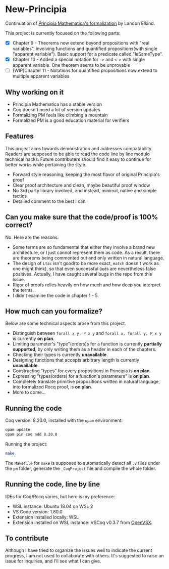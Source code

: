 # New-Principia
Continuation of [Principia Mathematica's formalization](https://github.com/LogicalAtomist/principia) by Landon Elkind.

This project is currently focused on the following parts:
- [x] Chapter 9 - Theorems now extend beyond propositions with "real variables", involving functions and quantified propositions(with single "apparent variable"). Basic support for a predicate called "IsSameType".
- [x] Chapter 10 - Added a special notation for `->` and `<->` with single apparent variable. One theorem seems to be unprovable
- [ ] \[WIP\]Chapter 11 - Notations for quantified propositions now extend to multiple apparent variables

## Why working on it
- Principia Mathematica has a stable version
- Coq doesn't need a lot of version updates
- Formalizing PM feels like climbing a mountain
- Formalized PM is a good education material for verifiers

## Features
This project aims towards demonstration and addresses compatability. Readers are supposed to be able to read the code line by line modulo technical hacks. Future contributers should find it easy to continue for better works while pertaining the style. 
- Forward style reasoning, keeping the most flavor of original Principia's proof
- Clear proof architecture and clean, maybe beautiful proof window
- No 3rd party library involved, and instead, minimal, native and simple tactics
- Detailed comment to the best I can

## Can you make sure that the code/proof is 100% correct?
No. Here are the reasons:
- Some terms are so fundamental that either they involve a brand new architecture, or I just cannot represent them as code. As a result, there are theorems being commented out and only written in natural language.
- The design of `Ltac` isn't good(to be more exact, `match` doesn't work as one might think), so that even successful `Qed`s are nevertheless false positives. Actually, I have caught several bugs in the repo from this issue.
- Rigor of proofs relies heavily on how much and how deep you interpret the terms.
- I didn't examine the code in chapter 1 - 5.

## How much can you formalize?
Below are some technical aspects arose from this project.
- Distinguish between `forall x y, P x y` and `forall x, forall y, P x y` is currently **on plan**.
- Limiting parameter's "type"(orders)s for a function is currently **partially supported**, by only writing them as a header in each of the chapters.
- Checking their types is currently **unavailable**.
- Designing functions that accepts arbitrary length is currently **unavailable**.
- Constructing "types" for every propositions in Principia is **on plan**.
- Expressing "types(orders) for a function's parameters" is **on plan**.
- Completely translate primitive propositions written in natural language, into formalized Rocq proof, is **on plan**.
- More to come...

## Running the code
Coq version: 8.20.0, installed with the `opam` environment:

```bash
opam update
opam pin coq add 8.20.0
```
Running the project:

```bash
make
```

The `Makefile` for `make` is supposed to automatically detect all `.v` files under the `pm` folder, generate the `_CoqProject` file and compile the whole folder.

## Running the code, line by line
IDEs for Coq/Rocq varies, but here is my preference:

- WSL instance: Ubuntu 18.04 on WSL 2
- VS Code version: 1.80.0
- Extension installed locally: WSL
- Extension installed on WSL instance: VSCoq v0.3.7 from [OpenVSX](https://open-vsx.org/extension/maximedenes/vscoq).

## To contribute
Although I have tried to organize the issues well to indicate the current progress, I am not used to collaborate with others. It's suggested to raise an issue for inquiries, and I'll see what I can give.
